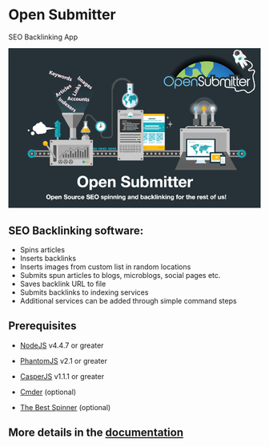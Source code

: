 # Open Submitter
SEO Backlinking App

![](./docs/img/home-image.png)

## SEO Backlinking software:
- Spins articles
- Inserts backlinks
- Inserts images from custom list in random locations
- Submits spun articles to blogs, microblogs, social pages etc.
- Saves backlink URL to file
- Submits backlinks to indexing services
- Additional services can be added through simple command steps

## Prerequisites
- [NodeJS][ca1dffb7] v4.4.7 or greater
- [PhantomJS][6997c770] v2.1 or greater
- [CasperJS][476ee510] v1.1.1 or greater
- [Cmder][9924c39d] (optional)
- [The Best Spinner][67703f2d] (optional)

  [ca1dffb7]: http://nodejs.org/ "NodeJS"
  [6997c770]: http://phantomjs.org/ "PhantomJS"
  [476ee510]: http://casperjs.org/ "CasperJS"
  [9924c39d]: http://cmder.net/ "Cmder"
  [67703f2d]: http://paydotcom.net/r/95330/pcoady/27453918/ "The Best Spinner"


## More details in the [documentation][bd90079e]

  [bd90079e]: https://github.com/BackSpaceTech/open-submitter/tree/master/docs "Open Submitter Documentation"
